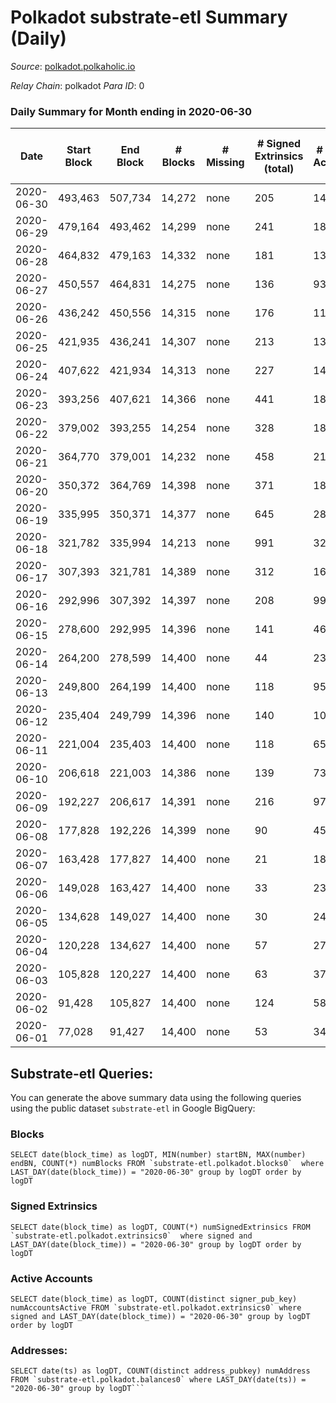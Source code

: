 # Polkadot substrate-etl Summary (Daily)

_Source_: [polkadot.polkaholic.io](https://polkadot.polkaholic.io)

*Relay Chain*: polkadot
*Para ID*: 0



### Daily Summary for Month ending in 2020-06-30


| Date | Start Block | End Block | # Blocks | # Missing | # Signed Extrinsics (total) | # Active Accounts | # Addresses with Balances | # Events | # Transfers | # XCM Transfers In | # XCM Transfers Out |
| ---- | ----------- | --------- | -------- | --------- | --------------------------- | ----------------- | ------------------------- | -------- | ----------- | ------------------ | ------------------- |
| 2020-06-30 | 493,463 | 507,734 | 14,272 | none  | 205 | 145 | 1,994 | 39,255 | 7 ($3,717.31) |   |   |
| 2020-06-29 | 479,164 | 493,462 | 14,299 | none  | 241 | 181 |  | 39,716 |   |   |   |
| 2020-06-28 | 464,832 | 479,163 | 14,332 | none  | 181 | 136 |  | 39,443 |   |   |   |
| 2020-06-27 | 450,557 | 464,831 | 14,275 | none  | 136 | 93 |  | 39,256 |   |   |   |
| 2020-06-26 | 436,242 | 450,556 | 14,315 | none  | 176 | 115 |  | 39,798 | 95 ($467,850,708.38) |   |   |
| 2020-06-25 | 421,935 | 436,241 | 14,307 | none  | 213 | 138 |  | 39,555 |   |   |   |
| 2020-06-24 | 407,622 | 421,934 | 14,313 | none  | 227 | 140 |  | 40,252 |   |   |   |
| 2020-06-23 | 393,256 | 407,621 | 14,366 | none  | 441 | 186 |  | 40,599 | 20 ($57,189.40) |   |   |
| 2020-06-22 | 379,002 | 393,255 | 14,254 | none  | 328 | 180 |  | 39,794 |   |   |   |
| 2020-06-21 | 364,770 | 379,001 | 14,232 | none  | 458 | 217 |  | 42,118 | 2 ($1,158,085.35) |   |   |
| 2020-06-20 | 350,372 | 364,769 | 14,398 | none  | 371 | 188 |  | 42,811 |   |   |   |
| 2020-06-19 | 335,995 | 350,371 | 14,377 | none  | 645 | 288 |  | 44,002 | 32 ($9,281,462.17) |   |   |
| 2020-06-18 | 321,782 | 335,994 | 14,213 | none  | 991 | 323 |  | 42,744 | 2 ($3,002.45) |   |   |
| 2020-06-17 | 307,393 | 321,781 | 14,389 | none  | 312 | 163 |  | 39,858 | 3 ($686,272,800.00) |   |   |
| 2020-06-16 | 292,996 | 307,392 | 14,397 | none  | 208 | 99 |  | 39,649 | 26 ($2,623,612,599.06) |   |   |
| 2020-06-15 | 278,600 | 292,995 | 14,396 | none  | 141 | 46 |  | 39,301 | 1 ($2,859.47) |   |   |
| 2020-06-14 | 264,200 | 278,599 | 14,400 | none  | 44 | 23 |  | 38,889 |   |   |   |
| 2020-06-13 | 249,800 | 264,199 | 14,400 | none  | 118 | 95 |  | 39,342 |   |   |   |
| 2020-06-12 | 235,404 | 249,799 | 14,396 | none  | 140 | 107 |  | 40,058 | 128 ($171,922,774.28) |   |   |
| 2020-06-11 | 221,004 | 235,403 | 14,400 | none  | 118 | 65 |  | 39,351 |   |   |   |
| 2020-06-10 | 206,618 | 221,003 | 14,386 | none  | 139 | 73 |  | 39,754 | 112 ($4,177,431.18) |   |   |
| 2020-06-09 | 192,227 | 206,617 | 14,391 | none  | 216 | 97 |  | 40,419 | 241 ($345,995.87) |   |   |
| 2020-06-08 | 177,828 | 192,226 | 14,399 | none  | 90 | 45 |  | 39,078 |   |   |   |
| 2020-06-07 | 163,428 | 177,827 | 14,400 | none  | 21 | 18 |  | 38,802 |   |   |   |
| 2020-06-06 | 149,028 | 163,427 | 14,400 | none  | 33 | 23 |  | 38,793 |   |   |   |
| 2020-06-05 | 134,628 | 149,027 | 14,400 | none  | 30 | 24 |  | 38,768 |   |   |   |
| 2020-06-04 | 120,228 | 134,627 | 14,400 | none  | 57 | 27 |  | 38,965 |   |   |   |
| 2020-06-03 | 105,828 | 120,227 | 14,400 | none  | 63 | 37 |  | 38,992 |   |   |   |
| 2020-06-02 | 91,428 | 105,827 | 14,400 | none  | 124 | 58 |  | 39,193 |   |   |   |
| 2020-06-01 | 77,028 | 91,427 | 14,400 | none  | 53 | 34 |  | 38,930 |   |   |   |

## Substrate-etl Queries:
You can generate the above summary data using the following queries using the public dataset `substrate-etl` in Google BigQuery:


### Blocks
```
SELECT date(block_time) as logDT, MIN(number) startBN, MAX(number) endBN, COUNT(*) numBlocks FROM `substrate-etl.polkadot.blocks0`  where LAST_DAY(date(block_time)) = "2020-06-30" group by logDT order by logDT
```


### Signed Extrinsics
```
SELECT date(block_time) as logDT, COUNT(*) numSignedExtrinsics FROM `substrate-etl.polkadot.extrinsics0`  where signed and LAST_DAY(date(block_time)) = "2020-06-30" group by logDT order by logDT
```


### Active Accounts
```
SELECT date(block_time) as logDT, COUNT(distinct signer_pub_key) numAccountsActive FROM `substrate-etl.polkadot.extrinsics0` where signed and LAST_DAY(date(block_time)) = "2020-06-30" group by logDT order by logDT
```


### Addresses:
```
SELECT date(ts) as logDT, COUNT(distinct address_pubkey) numAddress FROM `substrate-etl.polkadot.balances0` where LAST_DAY(date(ts)) = "2020-06-30" group by logDT```

